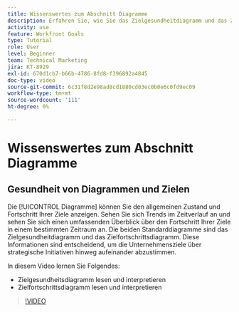 ```yaml
---
title: Wissenswertes zum Abschnitt Diagramme
description: Erfahren Sie, wie Sie das Zielgesundheitdiagramm und das Zielfortschrittsdiagramm in [!DNL Goals] lesen und interpretieren.
activity: use
feature: Workfront Goals
type: Tutorial
role: User
level: Beginner
team: Technical Marketing
jira: KT-8929
exl-id: 670d1cb7-b66b-4786-8fd8-f396892a4845
doc-type: video
source-git-commit: 6c31f8d2e98ad8cd1880cd03ec0b0e6c0fd9ec09
workflow-type: tm+mt
source-wordcount: '111'
ht-degree: 0%

---
```


# Wissenswertes zum Abschnitt Diagramme

## Gesundheit von Diagrammen und Zielen

Die [!UICONTROL Diagramme] können Sie den allgemeinen Zustand und Fortschritt Ihrer Ziele anzeigen. Sehen Sie sich Trends im Zeitverlauf an und sehen Sie sich einen umfassenden Überblick über den Fortschritt Ihrer Ziele in einem bestimmten Zeitraum an. Die beiden Standarddiagramme sind das Zielgesundheitdiagramm und das Zielfortschrittsdiagramm. Diese Informationen sind entscheidend, um die Unternehmensziele über strategische Initiativen hinweg aufeinander abzustimmen.

In diesem Video lernen Sie Folgendes:

* Zielgesundheitsdiagramm lesen und interpretieren
* Zielfortschrittsdiagramm lesen und interpretieren

>[!VIDEO](https://video.tv.adobe.com/v/335201/?quality=12&learn=on)
